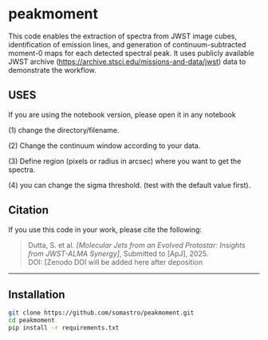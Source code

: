 # peakmoment
This code enables the extraction of spectra from JWST image cubes, identification of emission lines, and generation of continuum-subtracted moment-0 maps for each detected spectral peak. It uses publicly available JWST archive (https://archive.stsci.edu/missions-and-data/jwst) data to demonstrate the workflow.

## USES

If you are using the notebook version, please open it in any notebook

(1) change the directory/filename. 

(2) Change the continuum window according to your data. 

(3) Define region (pixels or radius in arcsec) where you want to get  the spectra.

(4) you can change the sigma threshold. (test with the default value first). 


## Citation

If you use this code in your work, please cite the following:

> Dutta, S. et al. *[Molecular Jets from an Evolved Protostar: Insights from JWST-ALMA Synergy]*, Submitted to [ApJ], 2025.  
> DOI: [Zenodo DOI will be added here after deposition


---

## Installation

```bash
git clone https://github.com/somastro/peakmoment.git
cd peakmoment
pip install -r requirements.txt





